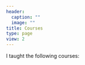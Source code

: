 ```yaml
---
header:
  caption: ""
  image: ""
title: Courses
type: page
view: 2
---
```


I taught the following courses:
